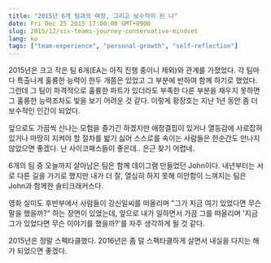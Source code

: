 ```yaml
---
title: "2015년 6개 팀과의 여정, 그리고 보수적이 된 나"
date: Fri Dec 25 2015 17:00:00 GMT+0900
slug: 2015/12/six-teams-journey-conservative-mindset
lang: ko
tags: ["team-experience", "personal-growth", "self-reflection"]
---
```


2015년은 크고 작은 팀 6개(EA는 아직 진행 중이니 제외)와 관계를 가졌었다. 각 팀마다 특출나게 훌륭한 능력이 한두 개쯤은 있었고 그 부분에 반하여 함께 하기로 했었다. 그런데 그 팀이 파격적으로 훌륭한 파트가 있더라도 부족한 다른 부분을 채우지 못하면 그 훌륭한 능력조차도 빛을 보기 어려운 것 같다. 이렇게 황장호는 지난 1년 동안 좀 더 보수적인 인간이 되었다.

앞으로도 가끔씩 신나는 모험을 즐기긴 하겠지만 애정결핍이 있거나 열등감에 사로잡혀 있거나 마땅히 지켜야 할 절차를 밟기 싫어 스스로를 속이는 사람들은 한순간도 만나지 않았으면 좋겠다. 난 사이코패스들이 좋은데.. 은근 찾기 어렵네.

6개의 팀 중 오늘까지 살아남은 팀은 함께 데이그램 만들었던 John이다. 내년부터는 서로 다른 길을 가기로 했지만 내가 더 잘, 열심히 하지 못해 미안함이 느껴지는 팀은 John과 함께한 솔티크래커스다.

영화 실미도 후반부에서 사람들이 강신일씨를 떠올리며 "그가 지금 여기 있었다면 무슨 말을 했을까?" 하는 장면이 있었는데, 앞으로 내가 일하면서 가끔 그를 떠올리며 '지금 그가 있었다면 무슨 이야기를 했을까?'를 자주 생각하게 될 것 같다.

2015년은 정말 스펙타클했다. 2016년은 좀 덜 스펙타클하게 살면서 내실을 다지는 해가 되었으면 좋겠다.
